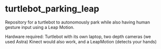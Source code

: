 # turtlebot_parking_leap
Repository for a turtlebot to autonomously park while also having human gesture input using a Leap Motion.

Hardware required: Turtlebot with its own laptop, two depth cameras (we used Astra) Kinect would also work, and a LeapMotion (detects your hands)


